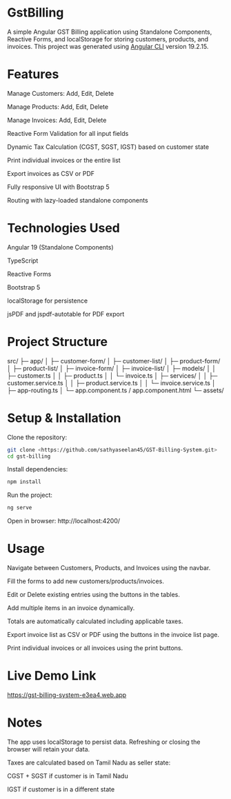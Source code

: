 # GstBilling

A simple Angular GST Billing application using Standalone Components, Reactive Forms, and localStorage for storing customers, products, and invoices.
This project was generated using [Angular CLI](https://github.com/angular/angular-cli) version 19.2.15.

# Features

Manage Customers: Add, Edit, Delete

Manage Products: Add, Edit, Delete

Manage Invoices: Add, Edit, Delete

Reactive Form Validation for all input fields

Dynamic Tax Calculation (CGST, SGST, IGST) based on customer state

Print individual invoices or the entire list

Export invoices as CSV or PDF

Fully responsive UI with Bootstrap 5

Routing with lazy-loaded standalone components

# Technologies Used

Angular 19 (Standalone Components)

TypeScript

Reactive Forms

Bootstrap 5

localStorage for persistence

jsPDF and jspdf-autotable for PDF export

# Project Structure

src/
├─ app/
│  ├─ customer-form/
│  ├─ customer-list/
│  ├─ product-form/
│  ├─ product-list/
│  ├─ invoice-form/
│  ├─ invoice-list/
│  ├─ models/
│  │  ├─ customer.ts
│  │  ├─ product.ts
│  │  └─ invoice.ts
│  ├─ services/
│  │  ├─ customer.service.ts
│  │  ├─ product.service.ts
│  │  └─ invoice.service.ts
│  ├─ app-routing.ts
│  └─ app.component.ts / app.component.html
└─ assets/

# Setup & Installation

Clone the repository:

```bash
git clone <https://github.com/sathyaseelan45/GST-Billing-System.git>
cd gst-billing
```

Install dependencies:

```bash
npm install
```

Run the project:

```bash
ng serve
```

Open in browser: http://localhost:4200/

# Usage

Navigate between Customers, Products, and Invoices using the navbar.

Fill the forms to add new customers/products/invoices.

Edit or Delete existing entries using the buttons in the tables.

Add multiple items in an invoice dynamically.

Totals are automatically calculated including applicable taxes.

Export invoice list as CSV or PDF using the buttons in the invoice list page.

Print individual invoices or all invoices using the print buttons.

# Live Demo Link

https://gst-billing-system-e3ea4.web.app

# Notes

The app uses localStorage to persist data. Refreshing or closing the browser will retain your data.

Taxes are calculated based on Tamil Nadu as seller state:

CGST + SGST if customer is in Tamil Nadu

IGST if customer is in a different state


